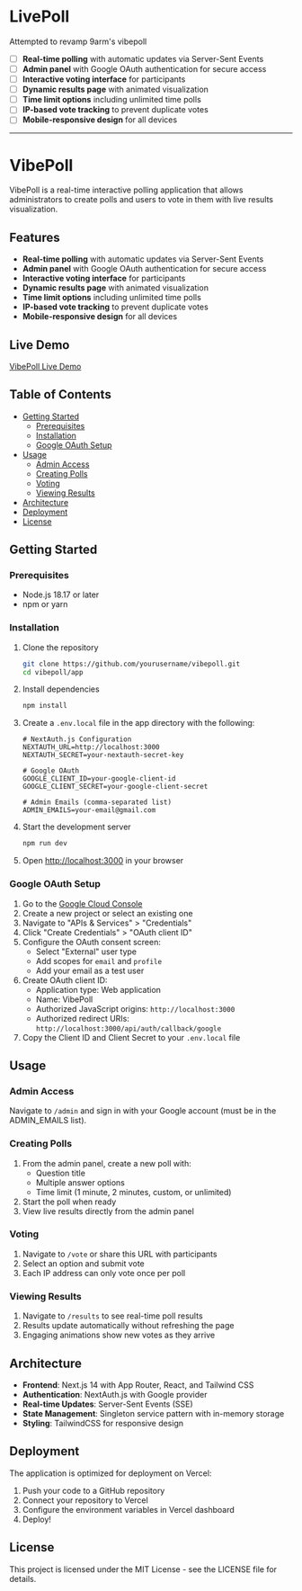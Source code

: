 # LivePoll
Attempted to revamp 9arm's vibepoll
- [ ] **Real-time polling** with automatic updates via Server-Sent Events
- [ ] **Admin panel** with Google OAuth authentication for secure access
- [ ] **Interactive voting interface** for participants
- [ ] **Dynamic results page** with animated visualization
- [ ] **Time limit options** including unlimited time polls
- [ ] **IP-based vote tracking** to prevent duplicate votes
- [ ] **Mobile-responsive design** for all devices

---

# VibePoll

VibePoll is a real-time interactive polling application that allows administrators to create polls and users to vote in them with live results visualization.

## Features

- **Real-time polling** with automatic updates via Server-Sent Events
- **Admin panel** with Google OAuth authentication for secure access
- **Interactive voting interface** for participants
- **Dynamic results page** with animated visualization
- **Time limit options** including unlimited time polls
- **IP-based vote tracking** to prevent duplicate votes
- **Mobile-responsive design** for all devices

## Live Demo

[VibePoll Live Demo](https://vibepoll.vercel.app)

## Table of Contents

- [Getting Started](#getting-started)
  - [Prerequisites](#prerequisites)
  - [Installation](#installation)
  - [Google OAuth Setup](#google-oauth-setup)
- [Usage](#usage)
  - [Admin Access](#admin-access)
  - [Creating Polls](#creating-polls)
  - [Voting](#voting)
  - [Viewing Results](#viewing-results)
- [Architecture](#architecture)
- [Deployment](#deployment)
- [License](#license)

## Getting Started

### Prerequisites

- Node.js 18.17 or later
- npm or yarn

### Installation

1. Clone the repository
   ```bash
   git clone https://github.com/yourusername/vibepoll.git
   cd vibepoll/app
   ```

2. Install dependencies
   ```bash
   npm install
   ```

3. Create a `.env.local` file in the app directory with the following:
   ```
   # NextAuth.js Configuration
   NEXTAUTH_URL=http://localhost:3000
   NEXTAUTH_SECRET=your-nextauth-secret-key

   # Google OAuth
   GOOGLE_CLIENT_ID=your-google-client-id
   GOOGLE_CLIENT_SECRET=your-google-client-secret

   # Admin Emails (comma-separated list)
   ADMIN_EMAILS=your-email@gmail.com
   ```

4. Start the development server
   ```bash
   npm run dev
   ```

5. Open [http://localhost:3000](http://localhost:3000) in your browser

### Google OAuth Setup

1. Go to the [Google Cloud Console](https://console.cloud.google.com/)
2. Create a new project or select an existing one
3. Navigate to "APIs & Services" > "Credentials"
4. Click "Create Credentials" > "OAuth client ID"
5. Configure the OAuth consent screen:
   - Select "External" user type
   - Add scopes for `email` and `profile`
   - Add your email as a test user
6. Create OAuth client ID:
   - Application type: Web application
   - Name: VibePoll
   - Authorized JavaScript origins: `http://localhost:3000`
   - Authorized redirect URIs: `http://localhost:3000/api/auth/callback/google`
7. Copy the Client ID and Client Secret to your `.env.local` file

## Usage

### Admin Access

Navigate to `/admin` and sign in with your Google account (must be in the ADMIN_EMAILS list).

### Creating Polls

1. From the admin panel, create a new poll with:
   - Question title
   - Multiple answer options
   - Time limit (1 minute, 2 minutes, custom, or unlimited)
2. Start the poll when ready
3. View live results directly from the admin panel

### Voting

1. Navigate to `/vote` or share this URL with participants
2. Select an option and submit vote
3. Each IP address can only vote once per poll

### Viewing Results

1. Navigate to `/results` to see real-time poll results
2. Results update automatically without refreshing the page
3. Engaging animations show new votes as they arrive

## Architecture

- **Frontend**: Next.js 14 with App Router, React, and Tailwind CSS
- **Authentication**: NextAuth.js with Google provider
- **Real-time Updates**: Server-Sent Events (SSE)
- **State Management**: Singleton service pattern with in-memory storage
- **Styling**: TailwindCSS for responsive design

## Deployment

The application is optimized for deployment on Vercel:

1. Push your code to a GitHub repository
2. Connect your repository to Vercel
3. Configure the environment variables in Vercel dashboard
4. Deploy!

## License

This project is licensed under the MIT License - see the LICENSE file for details. 